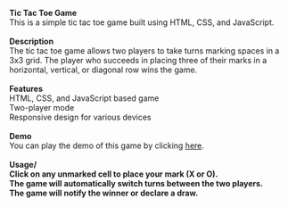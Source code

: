 <b>Tic Tac Toe Game</b><br>
This is a simple tic tac toe game built using HTML, CSS, and JavaScript.<br>
<br>
<b>Description</b><br>
The tic tac toe game allows two players to take turns marking spaces in a 3x3 grid. The player who succeeds in placing three of their marks in a horizontal, vertical, or diagonal row wins the game.<br>
<br>
<b>Features</b><br>
HTML, CSS, and JavaScript based game<br>
Two-player mode<br>
Responsive design for various devices<br>
<br>
<b>Demo</b><br>
You can play the demo of this game by clicking <a href="https://tanu-agarwal0101-tic-tac-toe.netlify.app">here</a>.<br>
<br>
<b>Usage/<b><br>
Click on any unmarked cell to place your mark (X or O).<br>
The game will automatically switch turns between the two players.<br>
The game will notify the winner or declare a draw.
